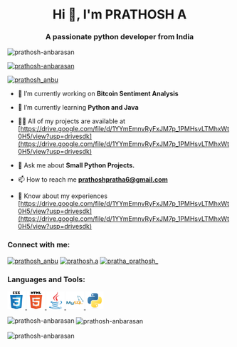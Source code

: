 <h1 align="center">Hi 👋, I'm PRATHOSH A</h1>
<h3 align="center">A passionate python developer from India</h3>

<p align="left"> <img src="https://komarev.com/ghpvc/?username=prathosh-anbarasan&label=Profile%20views&color=0e75b6&style=flat" alt="prathosh-anbarasan" /> </p>

<p align="left"> <a href="https://github.com/ryo-ma/github-profile-trophy"><img src="https://github-profile-trophy.vercel.app/?username=prathosh-anbarasan" alt="prathosh-anbarasan" /></a> </p>

<p align="left"> <a href="https://twitter.com/prathosh_anbu" target="blank"><img src="https://img.shields.io/twitter/follow/prathosh_anbu?logo=twitter&style=for-the-badge" alt="prathosh_anbu" /></a> </p>

- 🔭 I’m currently working on **Bitcoin Sentiment Analysis**

- 🌱 I’m currently learning **Python and Java**

- 👨‍💻 All of my projects are available at [https://drive.google.com/file/d/1YYmEmnvRyFxJM7p_1PMHsvLTMhxWt0H5/view?usp=drivesdk](https://drive.google.com/file/d/1YYmEmnvRyFxJM7p_1PMHsvLTMhxWt0H5/view?usp=drivesdk)

- 💬 Ask me about **Small Python Projects.**

- 📫 How to reach me **prathoshpratha6@gmail.com**

- 📄 Know about my experiences [https://drive.google.com/file/d/1YYmEmnvRyFxJM7p_1PMHsvLTMhxWt0H5/view?usp=drivesdk](https://drive.google.com/file/d/1YYmEmnvRyFxJM7p_1PMHsvLTMhxWt0H5/view?usp=drivesdk)

<h3 align="left">Connect with me:</h3>
<p align="left">
<a href="https://twitter.com/prathosh_anbu" target="blank"><img align="center" src="https://raw.githubusercontent.com/rahuldkjain/github-profile-readme-generator/master/src/images/icons/Social/twitter.svg" alt="prathosh_anbu" height="30" width="40" /></a>
<a href="https://linkedin.com/in/prathosh.a" target="blank"><img align="center" src="https://raw.githubusercontent.com/rahuldkjain/github-profile-readme-generator/master/src/images/icons/Social/linked-in-alt.svg" alt="prathosh.a" height="30" width="40" /></a>
<a href="https://instagram.com/pratha_prathosh_" target="blank"><img align="center" src="https://raw.githubusercontent.com/rahuldkjain/github-profile-readme-generator/master/src/images/icons/Social/instagram.svg" alt="pratha_prathosh_" height="30" width="40" /></a>
</p>

<h3 align="left">Languages and Tools:</h3>
<p align="left"> <a href="https://www.w3schools.com/css/" target="_blank" rel="noreferrer"> <img src="https://raw.githubusercontent.com/devicons/devicon/master/icons/css3/css3-original-wordmark.svg" alt="css3" width="40" height="40"/> </a> <a href="https://www.w3.org/html/" target="_blank" rel="noreferrer"> <img src="https://raw.githubusercontent.com/devicons/devicon/master/icons/html5/html5-original-wordmark.svg" alt="html5" width="40" height="40"/> </a> <a href="https://www.java.com" target="_blank" rel="noreferrer"> <img src="https://raw.githubusercontent.com/devicons/devicon/master/icons/java/java-original.svg" alt="java" width="40" height="40"/> </a> <a href="https://www.mysql.com/" target="_blank" rel="noreferrer"> <img src="https://raw.githubusercontent.com/devicons/devicon/master/icons/mysql/mysql-original-wordmark.svg" alt="mysql" width="40" height="40"/> </a> <a href="https://www.python.org" target="_blank" rel="noreferrer"> <img src="https://raw.githubusercontent.com/devicons/devicon/master/icons/python/python-original.svg" alt="python" width="40" height="40"/> </a> </p>

<p><img align="left" src="https://github-readme-stats.vercel.app/api/top-langs?username=prathosh-anbarasan&show_icons=true&locale=en&layout=compact" alt="prathosh-anbarasan" /></p>

<p>&nbsp;<img align="center" src="https://github-readme-stats.vercel.app/api?username=prathosh-anbarasan&show_icons=true&locale=en" alt="prathosh-anbarasan" /></p>

<p><img align="center" src="https://github-readme-streak-stats.herokuapp.com/?user=prathosh-anbarasan&" alt="prathosh-anbarasan" /></p>
